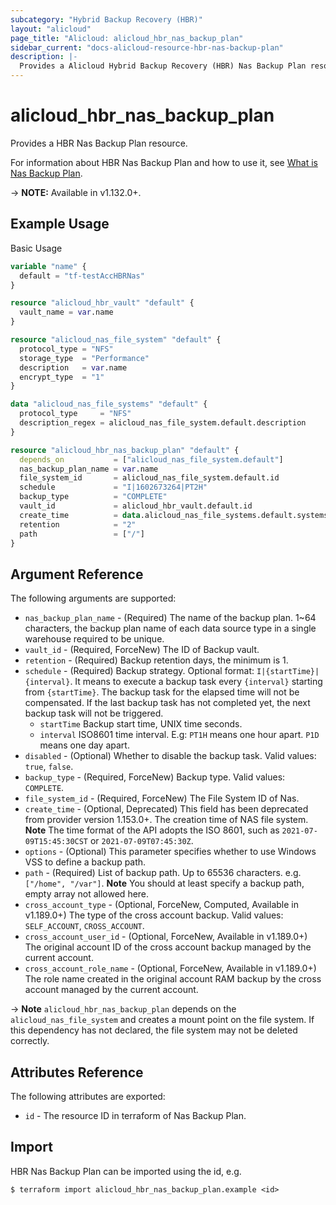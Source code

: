 ```yaml
---
subcategory: "Hybrid Backup Recovery (HBR)"
layout: "alicloud"
page_title: "Alicloud: alicloud_hbr_nas_backup_plan"
sidebar_current: "docs-alicloud-resource-hbr-nas-backup-plan"
description: |-
  Provides a Alicloud Hybrid Backup Recovery (HBR) Nas Backup Plan resource.
---
```


# alicloud\_hbr\_nas\_backup\_plan

Provides a HBR Nas Backup Plan resource.

For information about HBR Nas Backup Plan and how to use it, see [What is Nas Backup Plan](https://www.alibabacloud.com/help/doc-detail/132248.htm).

-> **NOTE:** Available in v1.132.0+.

## Example Usage

Basic Usage

```terraform
variable "name" {
  default = "tf-testAccHBRNas"
}

resource "alicloud_hbr_vault" "default" {
  vault_name = var.name
}

resource "alicloud_nas_file_system" "default" {
  protocol_type = "NFS"
  storage_type  = "Performance"
  description   = var.name
  encrypt_type  = "1"
}

data "alicloud_nas_file_systems" "default" {
  protocol_type     = "NFS"
  description_regex = alicloud_nas_file_system.default.description
}

resource "alicloud_hbr_nas_backup_plan" "default" {
  depends_on           = ["alicloud_nas_file_system.default"]
  nas_backup_plan_name = var.name
  file_system_id       = alicloud_nas_file_system.default.id
  schedule             = "I|1602673264|PT2H"
  backup_type          = "COMPLETE"
  vault_id             = alicloud_hbr_vault.default.id
  create_time          = data.alicloud_nas_file_systems.default.systems.0.create_time
  retention            = "2"
  path                 = ["/"]
}
```

## Argument Reference

The following arguments are supported:

* `nas_backup_plan_name` - (Required) The name of the backup plan. 1~64 characters, the backup plan name of each data source type in a single warehouse required to be unique.
* `vault_id` - (Required, ForceNew) The ID of Backup vault.
* `retention` - (Required) Backup retention days, the minimum is 1.
* `schedule` - (Required) Backup strategy. Optional format: `I|{startTime}|{interval}`. It means to execute a backup task every `{interval}` starting from `{startTime}`. The backup task for the elapsed time will not be compensated. If the last backup task has not completed yet, the next backup task will not be triggered.
    * `startTime` Backup start time, UNIX time seconds.
    * `interval` ISO8601 time interval. E.g: `PT1H` means one hour apart. `P1D` means one day apart.
* `disabled` - (Optional) Whether to disable the backup task. Valid values: `true`, `false`.
* `backup_type` - (Required, ForceNew) Backup type. Valid values: `COMPLETE`.
* `file_system_id` - (Required, ForceNew) The File System ID of Nas.
* `create_time` - (Optional, Deprecated) This field has been deprecated from provider version 1.153.0+. The creation time of NAS file system. **Note** The time format of the API adopts the ISO 8601, such as `2021-07-09T15:45:30CST` or `2021-07-09T07:45:30Z`.
* `options` - (Optional) This parameter specifies whether to use Windows VSS to define a backup path.
* `path` - (Required) List of backup path. Up to 65536 characters. e.g.`["/home", "/var"]`. **Note** You should at least specify a backup path, empty array not allowed here.
* `cross_account_type` - (Optional, ForceNew, Computed, Available in v1.189.0+) The type of the cross account backup. Valid values: `SELF_ACCOUNT`, `CROSS_ACCOUNT`.
* `cross_account_user_id` - (Optional, ForceNew, Available in v1.189.0+) The original account ID of the cross account backup managed by the current account.
* `cross_account_role_name` - (Optional, ForceNew, Available in v1.189.0+) The role name created in the original account RAM backup by the cross account managed by the current account.

-> **Note** `alicloud_hbr_nas_backup_plan` depends on the `alicloud_nas_file_system` and creates a mount point on the file system. If this dependency has not declared, the file system may not be deleted correctly.

## Attributes Reference

The following attributes are exported:

* `id` - The resource ID in terraform of Nas Backup Plan.

## Import

HBR Nas Backup Plan can be imported using the id, e.g.

```
$ terraform import alicloud_hbr_nas_backup_plan.example <id>
```
